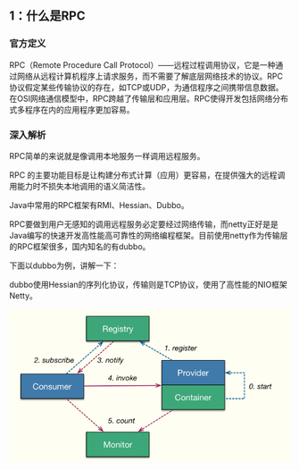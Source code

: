 ## 1：什么是RPC

### 官方定义
RPC（Remote Procedure Call Protocol）——远程过程调用协议，它是一种通过网络从远程计算机程序上请求服务，而不需要了解底层网络技术的协议。RPC协议假定某些传输协议的存在，如TCP或UDP，为通信程序之间携带信息数据。在OSI网络通信模型中，RPC跨越了传输层和应用层。RPC使得开发包括网络分布式多程序在内的应用程序更加容易。

### 深入解析

RPC简单的来说就是像调用本地服务一样调用远程服务。

RPC 的主要功能目标是让构建分布式计算（应用）更容易，在提供强大的远程调用能力时不损失本地调用的语义简洁性。

Java中常用的RPC框架有RMI、Hessian、Dubbo。

RPC要做到用户无感知的调用远程服务必定要经过网络传输，而netty正好是是Java编写的快速开发高性能高可靠性的网络编程框架。目前使用netty作为传输层的RPC框架很多，国内知名的有dubbo。

下面以dubbo为例，讲解一下：

dubbo使用Hessian的序列化协议，传输则是TCP协议，使用了高性能的NIO框架Netty。

![dubbo原理](https://github.com/liuyanliang2015/BertNote/blob/master/pics/dubbo.png)








